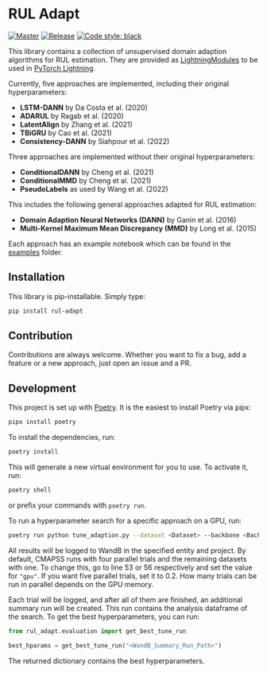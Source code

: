 # RUL Adapt

[![Master](https://github.com/tilman151/rul-adapt/actions/workflows/on_push.yaml/badge.svg)](https://github.com/tilman151/rul-adapt/actions/workflows/on_push.yaml)
[![Release](https://github.com/tilman151/rul-adapt/actions/workflows/on_release.yaml/badge.svg)](https://github.com/tilman151/rul-adapt/actions/workflows/on_release.yaml)
[![Code style: black](https://img.shields.io/badge/code%20style-black-000000.svg)](https://github.com/psf/black)

This library contains a collection of unsupervised domain adaption algorithms for RUL estimation.
They are provided as [LightningModules](https://pytorch-lightning.readthedocs.io/en/stable/api/lightning.pytorch.core.LightningModule.html#lightning.pytorch.core.LightningModule) to be used in [PyTorch Lightning](https://pytorch-lightning.readthedocs.io/en/latest/).

Currently, five approaches are implemented, including their original hyperparameters:

* **LSTM-DANN** by Da Costa et al. (2020)
* **ADARUL** by Ragab et al. (2020)
* **LatentAlign** by Zhang et al. (2021)
* **TBiGRU** by Cao et al. (2021)
* **Consistency-DANN** by Siahpour et al. (2022)

Three approaches are implemented without their original hyperparameters:

* **ConditionalDANN** by Cheng et al. (2021)
* **ConditionalMMD** by Cheng et al. (2021)
* **PseudoLabels** as used by Wang et al. (2022)

This includes the following general approaches adapted for RUL estimation:

* **Domain Adaption Neural Networks (DANN)** by Ganin et al. (2016)
* **Multi-Kernel Maximum Mean Discrepancy (MMD)** by Long et al. (2015)

Each approach has an example notebook which can be found in the [examples](https://github.com/tilman151/rul-adapt/tree/master/examples) folder.

## Installation

This library is pip-installable. Simply type:

```bash
pip install rul-adapt
```

## Contribution

Contributions are always welcome. Whether you want to fix a bug, add a feature or a new approach, just open an issue and a PR.

## Development

This project is set up with [Poetry](https://python-poetry.org/).
It is the easiest to install Poetry via pipx:

```bash
pipx install poetry
```

To install the dependencies, run:

```bash
poetry install
```

This will generate a new virtual environment for you to use.
To activate it, run:

```bash
poetry shell
```

or prefix your commands with `poetry run`.

To run a hyperparameter search for a specific approach on a GPU, run:

```bash
poetry run python tune_adaption.py --dataset <Dataset> --backbone <Backbone> --approach <Approach> --gpu --sweep_name <Name_for_your_sweep> --entity <WandB_Entity>
```

All results will be logged to WandB in the specified entity and project.
By default, CMAPSS runs with four parallel trials and the remaining datasets with one.
To change this, go to line 53 or 56 respectively and set the value for `"gpu"`.
If you want five parallel trials, set it to 0.2.
How many trials can be run in parallel depends on the GPU memory.

Each trial will be logged, and after all of them are finished, an additional summary run will be created.
This run contains the analysis dataframe of the search.
To get the best hyperparameters, you can run:

```python
from rul_adapt.evaluation import get_best_tune_run

best_hparams = get_best_tune_run("<WandB_Summary_Run_Path>")
```

The returned dictionary contains the best hyperparameters.